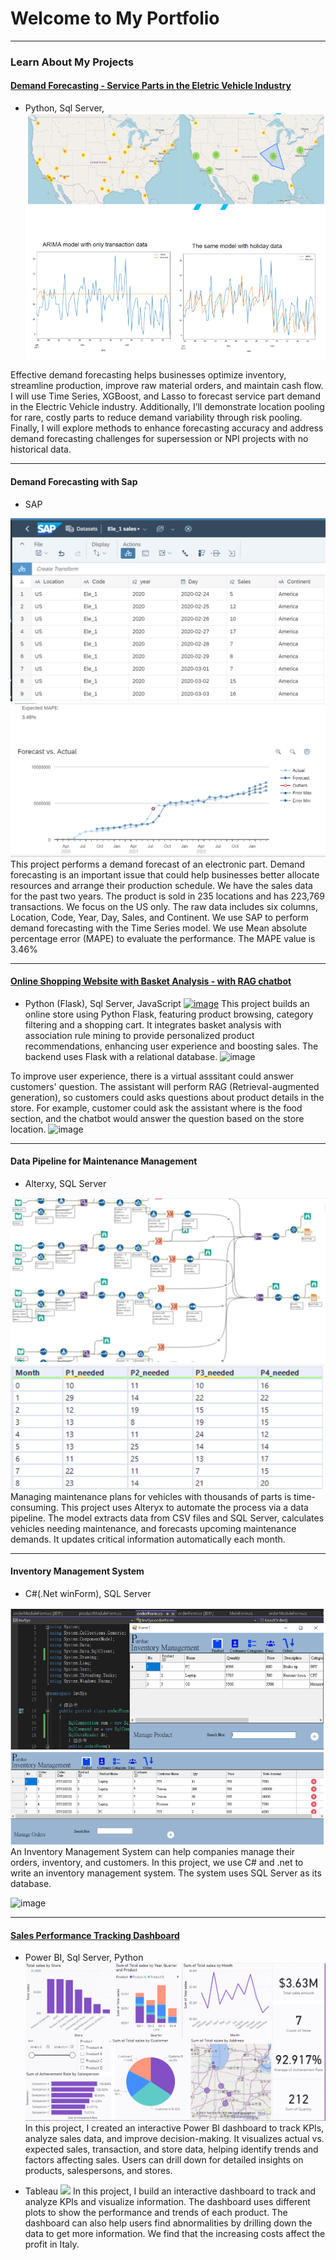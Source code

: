<!-- Google tag (gtag.js) -->
<script async src="https://www.googletagmanager.com/gtag/js?id=G-63M4ERY6GF"></script>
<script>
  window.dataLayer = window.dataLayer || [];
  function gtag(){dataLayer.push(arguments);}
  gtag('js', new Date());

  gtag('config', 'G-63M4ERY6GF');
</script>

# Welcome to My Portfolio

---
### Learn About My Projects

#### [Demand Forecasting - Service Parts in the Eletric Vehicle Industry](https://github.com/rayylin/Demand-Forecasting-Example--Service-Parts-in-the-Eletric-Vehicle-Industry/)
- Python, Sql Server, 
[<img src="./images/Forecasting.png?raw=true"/>](https://github.com/rayylin/Demand-Forecasting-Example--Service-Parts-in-the-Eletric-Vehicle-Industry)

Effective demand forecasting helps businesses optimize inventory, streamline production, improve raw material orders, and maintain cash flow. I will use Time Series, XGBoost, and Lasso to forecast service part demand in the Electric Vehicle industry. Additionally, I’ll demonstrate location pooling for rare, costly parts to reduce demand variability through risk pooling. Finally, I will explore methods to enhance forecasting accuracy and address demand forecasting challenges for supersession or NPI projects with no historical data.

---
#### Demand Forecasting with Sap
- SAP
<img src="./images/SapForecasting1.png?raw=true"/>
<img src="./images/SapForecasting2.png?raw=true"/>
This project performs a demand forecast of an electronic part. Demand forecasting is an important issue that could help businesses better allocate resources and arrange their production schedule. We have the sales data for the past two years. The product is sold in 235 locations and has 223,769 transactions. We focus on the US only. The raw data includes six columns, Location, Code, Year, Day, Sales, and Continent. We use SAP to perform demand forecasting with the Time Series model. We use Mean absolute percentage error (MAPE) to evaluate the performance. The MAPE value is 3.46%

---
#### [Online Shopping Website with Basket Analysis - with RAG chatbot](https://github.com/rayylin/RecommendationSys)
- Python (Flask), Sql Server, JavaScript
[![image](https://github.com/user-attachments/assets/28002e3f-34a5-4949-bc8e-6f67f159d258)](https://github.com/rayylin/RecommendationSys)
This project builds an online store using Python Flask, featuring product browsing, category filtering and a shopping cart. It integrates basket analysis with association rule mining to provide personalized product recommendations, enhancing user experience and boosting sales. The backend uses Flask with a relational database. 
![image](https://github.com/user-attachments/assets/b81eda1b-073e-41e3-847f-7be417ad4ae0)

To improve user experience, there is a virtual asssitant could answer customers' question. The assistant will perform RAG (Retrieval-augmented generation), so customers could asks questions about product details in the store. For example, customer could ask the assistant where is the food section, and the chatbot would answer the question based on the store location.
![image](https://github.com/user-attachments/assets/e4166147-6342-481a-9c7e-fc4808b4bc21)



---
#### Data Pipeline for Maintenance Management
- Alterxy, SQL Server
<img src="./images/Pipeline1.png?raw=true"/>
<img src="./images/Pipeline2.png?raw=true"/>
Managing maintenance plans for vehicles with thousands of parts is time-consuming. This project uses Alteryx to automate the process via a data pipeline. The model extracts data from CSV files and SQL Server, calculates vehicles needing maintenance, and forecasts upcoming maintenance demands. It updates critical information automatically each month.

---
#### Inventory Management System
- C#(.Net winForm), SQL Server
<img src="./images/InvMgn.png?raw=true"/>
An Inventory Management System can help companies manage their orders, inventory, and customers. In this project, we use C# and .net to write an inventory management system. The system uses SQL Server as its database.

![image](https://github.com/user-attachments/assets/15bc2b2d-c8f8-419a-ae1b-f62bdc38aea4)

---
#### [Sales Performance Tracking Dashboard](https://github.com/rayylin/Power-BI_Purchase_order_analysis)
- Power BI, Sql Server, Python
[<img src="./images/PerformanceTrack.png?raw=true"/>](https://github.com/rayylin/Power-BI_Purchase_order_analysis)
In this project, I created an interactive Power BI dashboard to track KPIs, analyze sales data, and improve decision-making. It visualizes actual vs. expected sales, transaction, and store data, helping identify trends and factors affecting sales. Users can drill down for detailed insights on products, salespersons, and stores.

- Tableau
[<img src=![image](https://github.com/user-attachments/assets/3d5d51f4-55a8-43dc-aeab-377e5158281b)
/>](https://github.com/rayylin/Power-BI_Purchase_order_analysis)
In this project, I build an interactive dashboard to track and analyze KPIs and visualize information. The dashboard uses different plots to show the performance and trends of each product. The dashboard can also help users find abnormalities by drilling down the data to get more information. We find that the increasing costs affect the profit in Italy.

